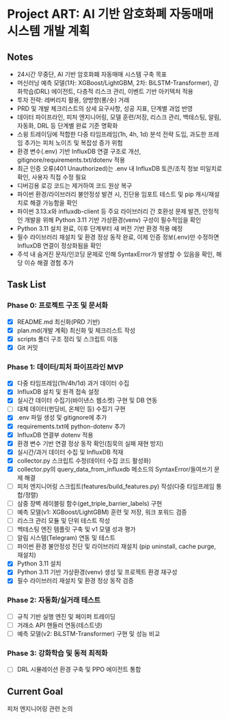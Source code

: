 # Project ART: AI 기반 암호화폐 자동매매 시스템 개발 계획

## Notes
- 24시간 무중단, AI 기반 암호화폐 자동매매 시스템 구축 목표
- 머신러닝 예측 모델(1차: XGBoost/LightGBM, 2차: BiLSTM-Transformer), 강화학습(DRL) 에이전트, 다층적 리스크 관리, 이벤트 기반 아키텍처 적용
- 투자 전략: 레버리지 활용, 양방향(롱/숏) 거래
- PRD 및 개발 체크리스트의 상세 요구사항, 성공 지표, 단계별 과업 반영
- 데이터 파이프라인, 피처 엔지니어링, 모델 훈련/저장, 리스크 관리, 백테스팅, 알림, 자동화, DRL 등 단계별 완료 기준 명확화
- 스윙 트레이딩에 적합한 다중 타임프레임(1h, 4h, 1d) 분석 전략 도입, 과도한 프레임 추가는 피처 노이즈 및 복잡성 증가 위험
- 환경 변수(.env) 기반 InfluxDB 연결 구조로 개선, gitignore/requirements.txt/dotenv 적용
- 최근 인증 오류(401 Unauthorized)는 .env 내 InfluxDB 토큰/조직 정보 미일치로 확인, 사용자 직접 수정 필요
- 디버깅용 로깅 코드는 제거하여 코드 원상 복구
- 파이썬 환경/라이브러리 불안정성 발견 시, 진단용 임포트 테스트 및 pip 캐시/재설치로 해결 가능함을 확인
- 파이썬 3.13.x와 influxdb-client 등 주요 라이브러리 간 호환성 문제 발견, 안정적인 개발을 위해 Python 3.11 기반 가상환경(venv) 구성이 필수적임을 확인
- Python 3.11 설치 완료, 이후 단계부터 새 버전 기반 환경 적용 예정
- 필수 라이브러리 재설치 및 환경 정상 동작 완료, 이제 인증 정보(.env)만 수정하면 InfluxDB 연결이 정상화됨을 확인
- 주석 내 숨겨진 문자/인코딩 문제로 인해 SyntaxError가 발생할 수 있음을 확인, 해당 이슈 해결 경험 추가

## Task List
### Phase 0: 프로젝트 구조 및 문서화
- [x] README.md 최신화(PRD 기반)
- [x] plan.md(개발 계획) 최신화 및 체크리스트 작성
- [x] scripts 폴더 구조 정리 및 스크립트 이동
- [x] Git 커밋

### Phase 1: 데이터/피처 파이프라인 MVP
- [x] 다중 타임프레임(1h/4h/1d) 과거 데이터 수집
- [x] InfluxDB 설치 및 원격 접속 설정
- [x] 실시간 데이터 수집기(바이낸스 웹소켓) 구현 및 DB 연동
- [ ] 대체 데이터(펀딩비, 온체인 등) 수집기 구현
- [x] .env 파일 생성 및 gitignore에 추가
- [x] requirements.txt에 python-dotenv 추가
- [x] InfluxDB 연결부 dotenv 적용
- [x] 환경 변수 기반 연결 정상 동작 확인(침묵의 실패 재현 방지)
- [x] 실시간/과거 데이터 수집 및 InfluxDB 적재
- [x] collector.py 스크립트 수정(데이터 수집 코드 활성화)
- [x] collector.py의 query_data_from_influxdb 메소드의 SyntaxError/들여쓰기 문제 해결
- [ ] 피처 엔지니어링 스크립트(features/build_features.py) 작성(다중 타임프레임 통합/정렬)
- [ ] 삼중 장벽 레이블링 함수(get_triple_barrier_labels) 구현
- [ ] 예측 모델(v1: XGBoost/LightGBM) 훈련 및 저장, 워크 포워드 검증
- [ ] 리스크 관리 모듈 및 단위 테스트 작성
- [ ] 백테스팅 엔진 템플릿 구축 및 v1 모델 성과 평가
- [ ] 알림 시스템(Telegram) 연동 및 테스트
- [ ] 파이썬 환경 불안정성 진단 및 라이브러리 재설치 (pip uninstall, cache purge, 재설치)
- [x] Python 3.11 설치
- [x] Python 3.11 기반 가상환경(venv) 생성 및 프로젝트 환경 재구성
- [x] 필수 라이브러리 재설치 및 환경 정상 동작 검증

### Phase 2: 자동화/실거래 테스트
- [ ] 규칙 기반 실행 엔진 및 페이퍼 트레이딩
- [ ] 거래소 API 핸들러 연동(테스트넷)
- [ ] 예측 모델(v2: BiLSTM-Transformer) 구현 및 성능 비교

### Phase 3: 강화학습 및 동적 최적화
- [ ] DRL 시뮬레이션 환경 구축 및 PPO 에이전트 통합

## Current Goal
피처 엔지니어링 관련 논의
